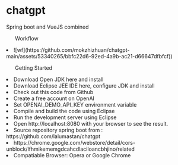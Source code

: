 # chatgpt
 Spring boot and VueJS combined
<ul>Workflow</ul>
<li>![wf](https://github.com/mokzhizhuan/chatgpt-main/assets/53340265/bbfc22d6-92ed-4a9b-ac21-d66647dfbfcf))</li>

<ul>Getting Started</ul>
<li>Download Open JDK here and install</li>
<li>Download Eclipse JEE IDE here, configure JDK and install</li>
<li>Check out this code from Github</li>
<li>Create a free account on OpenAI</li>
<li>Set OPENAI_DEMO_API_KEY environment variable</li>
<li>Compile and build the code using Eclipse</li>
<li>Run the development server using Eclipse</li>
<li>Open http://localhost:8080 with your browser to see the result.</li>
<li>Source repository spring boot from : https://github.com/lalumastan/chatgpt</li>
<li?Download CORS unblock extension for CORS to remove the  'Access-Control-Allow-Origin: *' header to local and remote web requests. </li>
<li>https://chrome.google.com/webstore/detail/cors-unblock/lfhmikememgdcahcdlaciloancbhjino/related</li>
<li>Compatiable Browser: Opera or Google Chrome</li>
